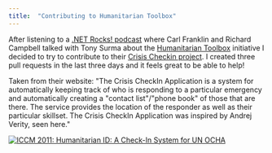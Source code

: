 ```yaml
---
title:  "Contributing to Humanitarian Toolbox"
---
```

After listening to a [.NET Rocks! podcast](http://www.dotnetrocks.com/default.aspx?showNum=808) where Carl Franklin and Richard Campbell talked with Tony Surma about the [Humanitarian Toolbox](https://htbox.org) initiative I decided to try to contribute to their [Crisis Checkin project](https://github.com/HTBox/crisischeckin). I created three pull requests in the last three days and it feels great to be able to help!

Taken from their website:
"The Crisis CheckIn Application is a system for automatically keeping track of who is responding to a particular emergency and automatically creating a "contact list"/"phone book" of those that are there. The service provides the location of the responder as well as their particular skillset. The Crisis CheckIn Application was inspired by Andrej Verity, seen here."

[![ICCM 2011: Humanitarian ID: A Check-In System for UN OCHA](http://img.youtube.com/vi/ypA9Iza5OFg/0.jpg)](http://www.youtube.com/watch?v=ypA9Iza5OFg)
